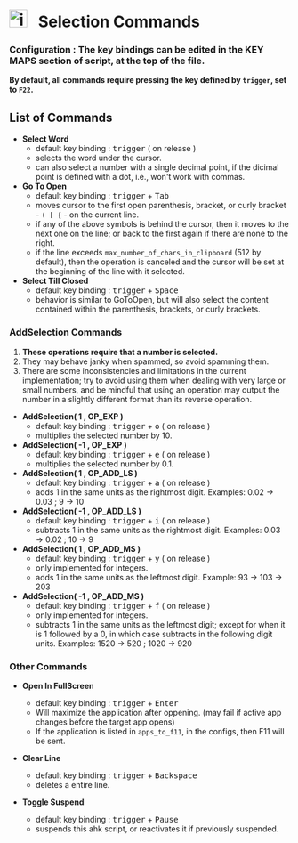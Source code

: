 # <img src="sc.ico" alt="icon" width="32" height="32"/> &nbsp; Selection Commands  


### Configuration : The key bindings can be edited in the KEY MAPS section of script, at the top of the file.

**By default, all commands require pressing the key defined by `trigger`, set to `F22`.**


## List of Commands 

- **Select Word**
    - default key binding : <kbd>trigger</kbd> ( on release )
    - selects the word under the cursor.
    - can also select a number with a single decimal point, if the dicimal point is defined with a dot, i.e., won't work with commas. 
- **Go To Open**
    - default key binding : <kbd>trigger</kbd> + <kbd>Tab</kbd>
    - moves cursor to the first open parenthesis, bracket, or curly bracket - `( [ {` - on the current line.
    - if any of the above symbols is behind the cursor, then it moves to the next one on the line; or back to the first again if there are none to the right.
    - if the line exceeds `max_number_of_chars_in_clipboard` (512 by default), then the operation is canceled and the cursor will be set at the beginning of the line with it selected.
- **Select Till Closed**
    - default key binding : <kbd>trigger</kbd> + <kbd>Space</kbd>
    - behavior is similar to GoToOpen, but will also select the content contained within the parenthesis, brackets, or curly brackets.


### AddSelection Commands 

1. **These operations require that a number is selected.**
1. They may behave janky when spammed, so avoid spamming them.
1. There are some inconsistencies and limitations in the current implementation; try to avoid using them when dealing with very large or small numbers, and be mindful that using an operation may output the number in a slightly different format than its reverse operation.

- **AddSelection( 1 , OP_EXP )**
    - default key binding : <kbd>trigger</kbd> + <kbd>o</kbd> ( on release )
    - multiplies the selected number by 10. 
- **AddSelection( -1 , OP_EXP )**
    - default key binding : <kbd>trigger</kbd> + <kbd>e</kbd> ( on release )
    - multiplies the selected number by 0.1. 
- **AddSelection( 1 , OP_ADD_LS )**
    - default key binding : <kbd>trigger</kbd> + <kbd>a</kbd> ( on release )
    - adds 1 in the same units as the rightmost digit. Examples: 0.02 → 0.03 ; 9 → 10
- **AddSelection( -1 , OP_ADD_LS )**
    - default key binding : <kbd>trigger</kbd> + <kbd>i</kbd> ( on release )
    - subtracts 1 in the same units as the rightmost digit. Examples: 0.03 → 0.02 ; 10 → 9
- **AddSelection( 1 , OP_ADD_MS )**
    - default key binding : <kbd>trigger</kbd> + <kbd>y</kbd> ( on release )
    - only implemented for integers.
    - adds 1 in the same units as the leftmost digit. Example: 93 → 103 → 203 
- **AddSelection( -1 , OP_ADD_MS )**
    - default key binding : <kbd>trigger</kbd> + <kbd>f</kbd> ( on release )
    - only implemented for integers.
    - subtracts 1 in the same units as the leftmost digit; except for when it is 1 followed by a 0, in which case subtracts in the following digit units. Examples: 1520 → 520 ; 1020 → 920


### Other Commands

- **Open In FullScreen**
    - default key binding : <kbd>trigger</kbd> + <kbd>Enter</kbd>
    - Will maximize the application after oppening. (may fail if active app changes before the target app opens)
    - If the application is listed in `apps_to_f11`, in the configs, then F11 will be sent. 

- **Clear Line**
    - default key binding : <kbd>trigger</kbd> + <kbd>Backspace</kbd>
    - deletes a entire line.

- **Toggle Suspend**
    - default key binding : <kbd>trigger</kbd> + <kbd>Pause</kbd>
    - suspends this ahk script, or reactivates it if previously suspended. 
